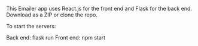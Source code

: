 This Emailer app uses React.js for the front end and Flask for the back end. Download as a ZIP or clone the repo.

To start the servers:

Back end: flask run
Front end: npm start
